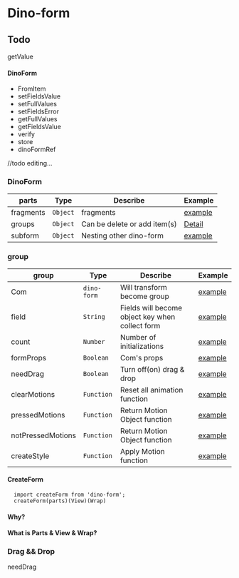 # Dino-form

## Todo 
  getValue



#### DinoForm
* FromItem
* setFieldsValue
* setFullValues
* setFieldsError
* getFullValues
* getFieldsValue
* verify
* store
* dinoFormRef


//todo editing...
### DinoForm
parts      | Type    |     Describe | Example 
---        | ---     |    ---       | --- 
fragments   | `Object`       |    fragments       |  [example](https://codesandbox.io/s/23rl65mnzr)
groups       | `Object`     |    Can be delete or add item(s)| [Detail](#group)
subform       | `Object`     |    Nesting other dino-form       | [example](https://codesandbox.io/s/23rl65mnzr)

### group
group      | Type    |     Describe | Example 
---        | ---     |    ---       | --- 
Com | `dino-form`       |   Will transform become group |  [example](https://codesandbox.io/s/23rl65mnzr)
field | `String`       |    Fields will become object key when collect form    |  [example](https://codesandbox.io/s/23rl65mnzr)
count | `Number`       |    Number of initializations       |  [example](https://codesandbox.io/s/23rl65mnzr)
formProps | `Boolean`       |    Com's props |  [example](https://codesandbox.io/s/23rl65mnzr)
needDrag | `Boolean`       |    Turn off(on) drag & drop       |  [example](https://codesandbox.io/s/23rl65mnzr)
clearMotions | `Function`       |    Reset all animation function  |  [example](https://codesandbox.io/s/23rl65mnzr)
pressedMotions | `Function`       |  Return Motion Object function       |  [example](https://codesandbox.io/s/23rl65mnzr)
notPressedMotions | `Function`       |    Return Motion Object function        |  [example](https://codesandbox.io/s/23rl65mnzr)
createStyle | `Function`       |   Apply Motion function    |  [example](https://codesandbox.io/s/23rl65mnzr)
#### CreateForm
```
  import createForm from 'dino-form';
  createForm(parts)(View)(Wrap)
```

#### Why?

#### What is Parts & View & Wrap?

### Drag && Drop
needDrag


